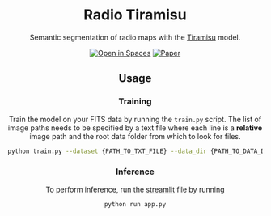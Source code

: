 
<div align="center">    
 
# Radio Tiramisu
Semantic segmentation of radio maps with the [Tiramisu](https://github.com/0bserver07/One-Hundred-Layers-Tiramisu) model.

[![Open in Spaces](https://huggingface.co/datasets/huggingface/badges/raw/main/open-in-hf-spaces-sm-dark.svg)](https://huggingface.co/spaces/rsortino/radio-tiramisu)
[![Paper](http://img.shields.io/badge/Paper-Link-red)](https://link.springer.com/chapter/10.1007/978-3-030-89691-1_38)

## Usage

### Training
Train the model on your FITS data by running the `train.py` script. The list of image paths needs to be specified by a text file where each line is a **relative** image path and the root data folder from which to look for files. 

```bash
python train.py --dataset {PATH_TO_TXT_FILE} --data_dir {PATH_TO_DATA_DIR} --resume {PRETRAINED_WEIGHTS} --n_classes {N_CLASSES} --run-name {RUN_NAME} 
```

### Inference
To perform inference, run the [streamlit](https://streamlit.io/) file by running 
```bash
python run app.py
```
